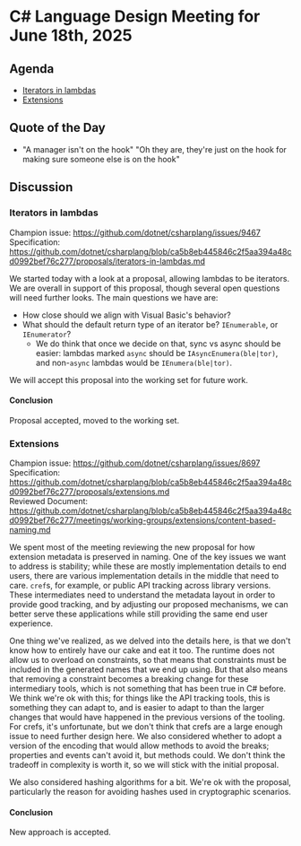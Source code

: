 # C# Language Design Meeting for June 18th, 2025

## Agenda

- [Iterators in lambdas](#iterators-in-lambdas)
- [Extensions](#extensions)

## Quote of the Day

- "A manager isn't on the hook" "Oh they are, they're just on the hook for making sure someone else is on the hook"

## Discussion

### Iterators in lambdas

Champion issue: https://github.com/dotnet/csharplang/issues/9467  
Specification: https://github.com/dotnet/csharplang/blob/ca5b8eb445846c2f5aa394a48cd0992bef76c277/proposals/iterators-in-lambdas.md

We started today with a look at a proposal, allowing lambdas to be iterators. We are overall in support of this proposal, though several
open questions will need further looks. The main questions we have are:

* How close should we align with Visual Basic's behavior?
* What should the default return type of an iterator be? `IEnumerable`, or `IEnumerator`?
    * We do think that once we decide on that, sync vs async should be easier: lambdas marked `async` should be `IAsyncEnumera(ble|tor)`,
      and non-`async` lambdas would be `IEnumera(ble|tor)`.

We will accept this proposal into the working set for future work.

#### Conclusion

Proposal accepted, moved to the working set.

### Extensions

Champion issue: https://github.com/dotnet/csharplang/issues/8697  
Specification: https://github.com/dotnet/csharplang/blob/ca5b8eb445846c2f5aa394a48cd0992bef76c277/proposals/extensions.md  
Reviewed Document: https://github.com/dotnet/csharplang/blob/ca5b8eb445846c2f5aa394a48cd0992bef76c277/meetings/working-groups/extensions/content-based-naming.md

We spent most of the meeting reviewing the new proposal for how extension metadata is preserved in naming. One of the key issues we want to address is stability; while these
are mostly implementation details to end users, there are various implementation details in the middle that need to care. `cref`s, for example, or public API tracking across
library versions. These intermediates need to understand the metadata layout in order to provide good tracking, and by adjusting our proposed mechanisms, we can better serve
these applications while still providing the same end user experience.

One thing we've realized, as we delved into the details here, is that we don't know how to entirely have our cake and eat it too. The runtime does not allow us to overload on
constraints, so that means that constraints must be included in the generated names that we end up using. But that also means that removing a constraint becomes a breaking
change for these intermediary tools, which is not something that has been true in C# before. We think we're ok with this; for things like the API tracking tools, this is
something they can adapt to, and is easier to adapt to than the larger changes that would have happened in the previous versions of the tooling. For crefs, it's unfortunate,
but we don't think that crefs are a large enough issue to need further design here. We also considered whether to adopt a version of the encoding that would allow methods to
avoid the breaks; properties and events can't avoid it, but methods could. We don't think the tradeoff in complexity is worth it, so we will stick with the initial proposal.

We also considered hashing algorithms for a bit. We're ok with the proposal, particularly the reason for avoiding hashes used in cryptographic scenarios.

#### Conclusion

New approach is accepted.
